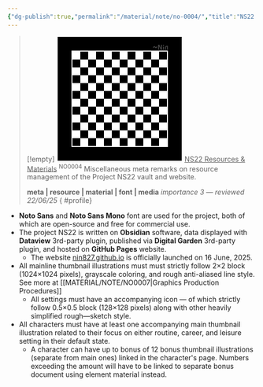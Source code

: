 ```yaml
---
{"dg-publish":true,"permalink":"/material/note/no-0004/","title":"NS22 Resources & Materials","tags":["-note","-meta"]}
---
```


>[!empty]
> ![RESOURCE/ASSET/OTHER/PlaceholderIcon.png|icon](/img/user/RESOURCE/ASSET/OTHER/PlaceholderIcon.png) <u class="title">NS22 Resources & Materials</u> <sup class="title">NO0004</sup> <b class="title"> </b>
> Miscellaneous meta remarks on resource management of the Project NS22 vault and website.
> 
> <b>meta | resource | material | font | media</b>
> <i class="small">importance 3 — reviewed 22/06/25</i>
{ #profile}


- **Noto Sans** and **Noto Sans Mono** font are used for the project, both of which are open-source and free for commercial use.
- The project NS22 is written on **Obsidian** software, data displayed with **Dataview** 3rd-party plugin, published via **Digital Garden** 3rd-party plugin, and hosted on **GitHub Pages** website.
	- The website [nin827.github.io](https://nin827.github.io) is officially launched on 16 June, 2025.
- All mainline thumbnail illustrations must must strictly follow 2×2 block (1024×1024 pixels), grayscale coloring, and rough anti-aliased line style. See more at [[MATERIAL/NOTE/NO0007\|Graphics Production Procedures]]
	- All settings must have an accompanying icon — of which strictly follow 0.5×0.5 block (128×128 pixels) along with other heavily simplified rough—sketch style.
- All characters must have at least one accompanying main thumbnail illustration related to their focus on either routine, career, and leisure setting in their default state.
	- A character can have up to bonus of 12 bonus thumbnail illustrations (separate from main ones) linked in the character's page. Numbers exceeding the amount will have to be linked to separate bonus document using element material instead.
